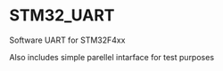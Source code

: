 # STM32_UART

Software UART for STM32F4xx

Also includes simple parellel intarface for test purposes
